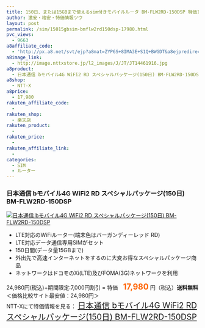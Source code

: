 ```yaml
---
title: 150日、または15GBまで使えるsim付きモバイルルータ BM-FLW2RD-150DSP 特価17,980円！送料無料！
author: 激安・格安・特価情報ツウ
layout: post
permalink: /sim/15015gbsim-bmflw2rd150dsp-17980.html
pvc_views:
  - 9663
a8affiliate_code:
  - 'http://px.a8.net/svt/ejp?a8mat=ZYP6S+8IMA3E+S1Q+BWGDT&a8ejpredirect=http://nttxstore.jp/_II_JT14461916'
a8image_link:
  - http://image.nttxstore.jp/l2_images/J/JT/JT14461916.jpg
a8product:
  - 日本通信 bモバイル4G WiFi2 RD スペシャルパッケージ(150日) BM-FLW2RD-150DSP
a8shop:
  - NTT-X
a8price:
  - 17,980
rakuten_affiliate_code:
  - 
rakuten_shop:
  - 楽天店
rakuten_product:
  - 
rakuten_price:
  - 
rakuten_affiliate_link:
  - 
categories:
  - SIM
  - ルーター
---
```

### 日本通信 bモバイル4G WiFi2 RD スペシャルパッケージ(150日) BM-FLW2RD-150DSP

<div class="img-bg2 img_L">
  <a title="日本通信 bモバイル4G WiFi2 RD スペシャルパッケージ(150日) BM-FLW2RD-150DSP" href="http://px.a8.net/svt/ejp?a8mat=ZYP6S+8IMA3E+S1Q+BWGDT&a8ejpredirect=http://nttxstore.jp/_II_JT14461916" target="_blank"><img src="http://i0.wp.com/image.nttxstore.jp/l2_images/J/JT/JT14461916.jpg?resize=120%2C120" border="0" alt="日本通信 bモバイル4G WiFi2 RD スペシャルパッケージ(150日) BM-FLW2RD-150DSP" style="border: 0pt none;" data-recalc-dims="1" /></a>
</div>

<!--more-->

  * LTE対応のWiFiルーター(端末色はバーガンディーレッド RD)
  * LTE対応データ通信専用SIMがセット
  * 150日間(データ量15GBまで)
  * 外出先で高速インターネットをするのに大変お得なスペシャルパッケージ商品
  * ネットワークはドコモのXi(LTE)及びFOMA(3G)ネットワークを利用

24,980円(税込)+期間限定:7,000円割引 = 特価　<span style="color: #ff6600; font-size: 150%;"><strong>17,980</strong></span> 円（税込）**送料無料**  
＜価格比較サイト最安値：24,980円＞  
NTT-Xにて特価情報を見る： <span style="font-size: 150%;"><a href="http://px.a8.net/svt/ejp?a8mat=ZYP6S+8IMA3E+S1Q+BWGDT&a8ejpredirect=http://nttxstore.jp/_II_JT14461916" target="_blank">日本通信 bモバイル4G WiFi2 RD スペシャルパッケージ(150日) BM-FLW2RD-150DSP</a></span>